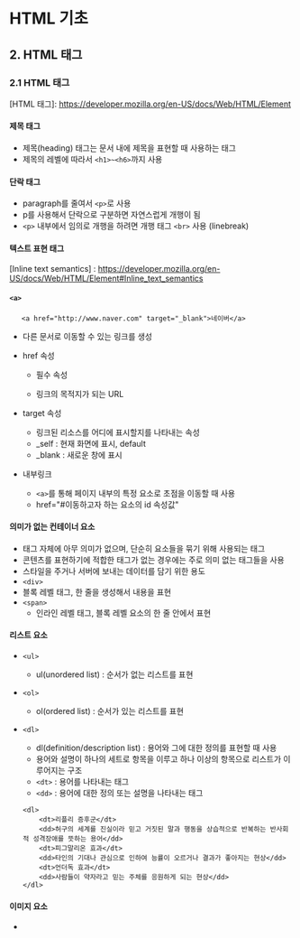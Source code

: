 # HTML 기초

## 2. HTML 태그

### 2.1 HTML 태그

\[HTML 태그]: https://developer.mozilla.org/en-US/docs/Web/HTML/Element

#### 제목 태그

* 제목(heading) 태그는 문서 내에 제목을 표현할 때 사용하는 태그
* 제목의 레벨에 따라서 `<h1>~<h6>`까지 사용



#### 단락 태그

* paragraph를 줄여서 `<p>`로 사용
* p를 사용해서 단락으로 구분하면 자연스럽게 개행이 됨
* `<p>` 내부에서 임의로 개행을 하려면 개행 태그 `<br>` 사용 (linebreak)



#### 텍스트 표현 태그

\[Inline text semantics] : https://developer.mozilla.org/en-US/docs/Web/HTML/Element#Inline_text_semantics



#### `<a>`

`	<a href="http://www.naver.com" target="_blank">네이버</a>`

* 다른 문서로 이동할 수 있는 링크를 생성
* href 속성

  * 필수 속성

  * 링크의 목적지가 되는 URL
* target 속성
  * 링크된 리소스를 어디에 표시할지를 나타내는 속성
  * _self : 현재 화면에 표시, default
  * _blank : 새로운 창에 표시

* 내부링크
  * `<a>`를 통해 페이지 내부의 특정 요소로 초점을 이동할 때 사용
  * href="#이동하고자 하는 요소의 id 속성값"




#### 의미가 없는 컨테이너 요소

* 태그 자체에 아무 의미가 없으며, 단순히 요소들을 묶기 위해 사용되는 태그
* 콘텐츠를 표현하기에 적합한 태그가 없는 경우에는 주로 의미 없는 태그들을 사용
* 스타일을 주거나 서버에 보내는 데이터를 담기 위한 용도
* `<div>`
* 블록 레벨 태그, 한 줄을 생성해서 내용을 표현
* `<span>`
  * 인라인 레벨 태그, 블록 레벨 요소의 한 줄 안에서 표현



#### 리스트 요소

* `<ul>`

  * ul(unordered list) : 순서가 없는 리스트를 표현

* `<ol>`

  * ol(ordered list) : 순서가 있는 리스트를 표현

* `<dl>`

  * dl(definition/description list) : 용어와 그에 대한 정의를 표현할 때 사용
  * 용어와 설명이 하나의 세트로 항목을 이루고 하나 이상의 항목으로 리스트가 이루어지는 구조
  * `<dt>` : 용어를 나타내는 태그
  * `<dd>` : 용어에 대한 정의 또는 설명을 나타내는 태그

  ```markup
  <dl>
      <dt>리플리 증후군</dt>
      <dd>허구의 세계를 진실이라 믿고 거짓된 말과 행동을 상습적으로 반복하는 반사회적 성격장애를 뜻하는 용어</dd>
      <dt>피그말리온 효과</dt>
      <dd>타인의 기대나 관심으로 인하여 능률이 오르거나 결과가 좋아지는 현상</dd>
      <dt>언더독 효과</dt>
      <dd>사람들이 약자라고 믿는 주체를 응원하게 되는 현상</dd>
  </dl>
  ```



#### 이미지 요소

* 

